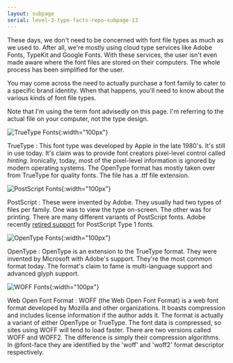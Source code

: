 ```yaml
---
layout: subpage
serial: level-3-type-facts-repo-subpage-13
---
```

These days, we don't need to be concerned with font file types as much as we used to. After all, we're mostly using cloud type services like Adobe Fonts, TypeKit and Google Fonts. With these services, the user isn't even made aware where the font files are stored on their computers. The whole process has been simplified for the user.

You may come across the need to actually purchase a font family to cater to a specific brand identity. When that happens, you'll need to know about the various kinds of font file types.

Note that I'm using the term font advisedly on this page. I'm referring to the actual file on your computer, not the type design.

![TrueType Fonts]({{site.url}}/svg/type-facts-repo/font-types-ttf.svg "TrueType"){:width="100px"}

TrueType
: This font type was developed by Apple in the late 1980's. It's still in use today. It's claim was to provide font creators pixel-level control called *hinting*. Ironically, today, most of the pixel-level information is ignored by modern operating systems. The OpenType format has mostly taken over from TrueType for quality fonts. The file has a .ttf file extension.

![PostScript Fonts]({{site.url}}/svg/type-facts-repo/font-types-ps.svg "PostScript Fonts"){:width="100px"}

PostScript
: These were invented by Adobe. They usually had two types of files per family. One was to view the type on-screen. The other was for printing. There are many different variants of PostScript fonts. Adobe recently [retired support](https://helpx.adobe.com/fonts/kb/postscript-type-1-fonts-end-of-support.html) for PostScript Type 1 fonts.

![OpenType Fonts]({{site.url}}/svg/type-facts-repo/font-types-otf.svg "OpenType Fonts"){:width="100px"}

OpenType
: OpenType is an extension to the TrueType format. They were invented by Microsoft with Adobe's support. They're the most common format today. The format's claim to fame is multi-language support and advanced glyph support.

![WOFF Fonts]({{site.url}}/svg/type-facts-repo/font-types-woff.svg "WOFF Fonts"){:width="100px"}

Web Open Font Format
: WOFF (the Web Open Font Format) is a web font format developed by Mozilla and other organizations. It boasts compression and includes license information if the author adds it. The format is actually a variant of either OpenType or TrueType. The font data is compressed, so sites using WOFF will tend to load faster. There are two versions called WOFF and WOFF2. The difference is simply their compression algorithms. In @font-face they are identified by the 'woff' and 'woff2' format descriptor respectively.

